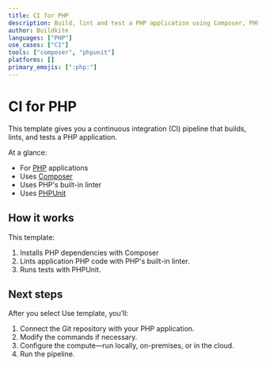 ```yaml
---
title: CI for PHP
description: Build, lint and test a PHP application using Composer, PHP's built-in linter, and PHPUnit.
author: Buildkite
languages: ["PHP"]
use_cases: ["CI"]
tools: ["composer", "phpunit"]
platforms: []
primary_emojis: [":php:"]
---
```


# CI for PHP

This template gives you a continuous integration (CI) pipeline that builds, lints, and tests a PHP application.

At a glance:

- For [PHP](https://www.php.net/) applications
- Uses [Composer](https://getcomposer.org/)
- Uses PHP's built-in linter
- Uses [PHPUnit](https://phpunit.de/)

## How it works

This template:

1. Installs PHP dependencies with Composer
2. Lints application PHP code with PHP's built-in linter.
3. Runs tests with PHPUnit.

## Next steps

After you select Use template, you’ll:

1. Connect the Git repository with your PHP application.
2. Modify the commands if necessary.
3. Configure the compute—run locally, on-premises, or in the cloud.
4. Run the pipeline.
